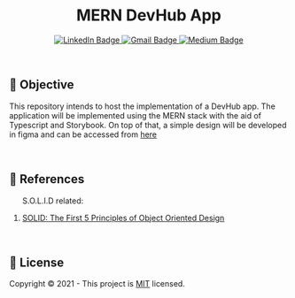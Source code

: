 <h1 align="center"><strong>MERN DevHub App</strong></h1>

<p align="center">
  <a href="https://www.linkedin.com/in/leandro-miranda-fahur-machado/">
    <img src="http://img.shields.io/badge/-LinkedIn-0077B5?style=for-the-badge&logo=Linkedin&logoColor=white&link=https://www.linkedin.com/in/leandro-miranda-fahur-machado/" alt="LinkedIn Badge" />
  </a>

  <a href="mailto:fahurleandro@gmail.com">
    <img src="http://img.shields.io/badge/-Gmail-D14836?style=for-the-badge&logo=Gmail&logoColor=white&link=mailto:fahurleandro@gmail.com" alt="Gmail Badge" />
  </a>

  <a href="https://medium.com/@leandrofahur_">
    <img src="https://img.shields.io/badge/-Medium-333333?style=for-the-badge&logo=Medium&logoColor=white=https://medium.com/@leandrofahur_" alt="Medium Badge" />
  </a>
</p>

<br/>

<h2>🎯 <strong>Objective</strong></h2>
<p>This repository intends to host the implementation of a DevHub app. The application will be implemented using the MERN stack with the aid of Typescript and  Storybook. On top of that, a simple design will be developed in figma and can be accessed from <a href="https://www.figma.com/file/z68cTeDoGReAdWy1a1moEb/TODO-List-App?node-id=0%3A1" target="_blank">here</a></p>
<br/>

<h2>📝 <strong>References</strong></h2>
<ol>
  <p>S.O.L.I.D related:</p>
  <li>
    <a href="https://www.digitalocean.com/community/conceptual_articles/s-o-l-i-d-the-first-five-principles-of-object-oriented-design">
        SOLID: The First 5 Principles of Object Oriented Design
    </a>
  </li>
</ol>
<br/>

<h2>🔐 <strong>License</strong></h2>
<p>Copyright © 2021 - This project is <a href="./LICENSE">MIT</a> licensed.</p>

